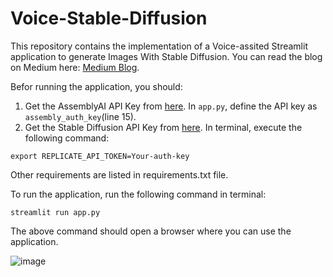 # Voice-Stable-Diffusion

This repository contains the implementation of a Voice-assited Streamlit application to generate Images With Stable Diffusion. You can read the blog on Medium here: [Medium Blog](https://medium.com/@avi_chawla/66b7facd8fc4). 

Befor running the application, you should:

1. Get the AssemblyAI API Key from [here](https://app.assemblyai.com/). In `app.py`, define the API key as `assembly_auth_key`(line 15).
2. Get the Stable Diffusion API Key from [here](https://replicate.com/). In terminal, execute the following command: 

`export REPLICATE_API_TOKEN=Your-auth-key`

Other requirements are listed in requirements.txt file.

To run the application, run the following command in terminal:

    streamlit run app.py

The above command should open a browser where you can use the application.  

![image](https://user-images.githubusercontent.com/36801774/197845024-07a2c393-be50-436e-a36e-acc1e36653f2.png)
